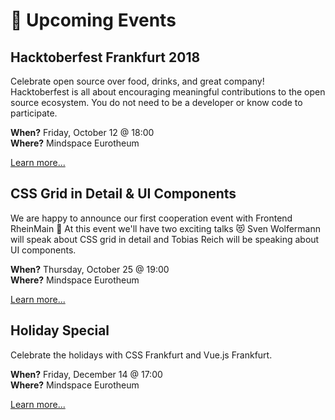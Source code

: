 # :dancer: Upcoming Events

## Hacktoberfest Frankfurt 2018

Celebrate open source over food, drinks, and great company! Hacktoberfest is all about encouraging meaningful contributions to the open source ecosystem. You do not need to be a developer or know code to participate.

**When?** Friday, October 12 @ 18:00</br>
**Where?** Mindspace Eurotheum

[Learn more...](https://www.eventbrite.com/e/hacktoberfest-frankfurt-2018-tickets-50225231018)

## CSS Grid in Detail & UI Components

We are happy to announce our first cooperation event with Frontend RheinMain :tada: At this event we'll have two exciting talks :heart_eyes_cat: Sven Wolfermann will speak about CSS grid in detail and Tobias Reich will be speaking about UI components.

**When?** Thursday, October 25 @ 19:00</br>
**Where?** Mindspace Eurotheum

[Learn more...](https://www.meetup.com/CSSFrankfurt/events/255052999/)

## Holiday Special

Celebrate the holidays with CSS Frankfurt and Vue.js Frankfurt.

**When?** Friday, December 14 @ 17:00</br>
**Where?** Mindspace Eurotheum

[Learn more...](#link)